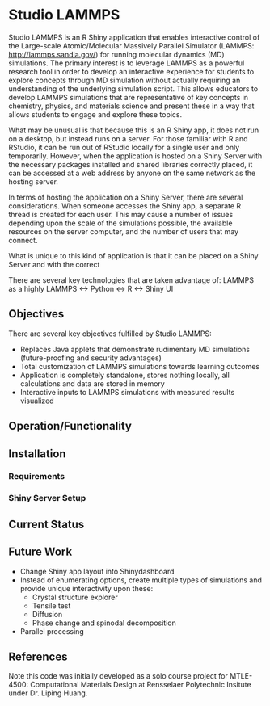 # Studio LAMMPS

Studio LAMMPS is an R Shiny application that enables interactive control of the Large-scale Atomic/Molecular Massively Parallel Simulator (LAMMPS: http://lammps.sandia.gov/) for running molecular dynamics (MD) simulations. The primary interest is to leverage LAMMPS as a powerful research tool in order to develop an interactive experience for students to explore concepts through MD simulation without actually requiring an understanding of the underlying simulation script. This allows educators to develop LAMMPS simulations that are representative of key concepts in chemistry, physics, and materials science and present these in a way that allows students to engage and explore these topics.

What may be unusual is that because this is an R Shiny app, it does not run on a desktop, but instead runs on a server. For those familiar with R and RStudio, it can be run out of RStudio locally for a single user and only temporarily. However, when the application is hosted on a Shiny Server with the necessary packages installed and shared libraries correctly placed, it can be accessed at a web address by anyone on the same network as the hosting server.

In terms of hosting the application on a Shiny Server, there are several considerations. When someone accesses the Shiny app, a separate R thread is created for each user. This may cause a number of issues depending upon the scale of the simulations possible, the available resources on the server computer, and the number of users that may connect.


What is unique to this kind of application is that it can be placed on a Shiny Server and with the correct 



There are several key technologies that are taken advantage of: LAMMPS as a highly
LAMMPS <-> Python <-> R <-> Shiny UI

## Objectives
There are several key objectives fulfilled by Studio LAMMPS:
  - Replaces Java applets that demonstrate rudimentary MD simulations (future-proofing and security advantages)
  - Total customization of LAMMPS simulations towards learning outcomes
  - Application is completely standalone, stores nothing locally, all calculations and data are stored in memory
  - Interactive inputs to LAMMPS simulations with measured results visualized

## Operation/Functionality

## Installation
### Requirements
### Shiny Server Setup


## Current Status

## Future Work 
  - Change Shiny app layout into Shinydashboard
  - Instead of enumerating options, create multiple types of simulations and provide unique interactivity upon these:
    * Crystal structure explorer
    * Tensile test
    * Diffusion
    * Phase change and spinodal decomposition
  - Parallel processing

## References

Note this code was initially developed as a solo course project for MTLE-4500: Computational Materials Design at Rensselaer Polytechnic Insitute under Dr. Liping Huang.
